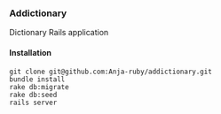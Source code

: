 ### Addictionary

Dictionary Rails application

#### Installation 

```
git clone git@github.com:Anja-ruby/addictionary.git
bundle install
rake db:migrate
rake db:seed
rails server
```
